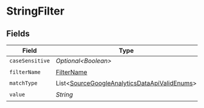 # StringFilter


## Fields

| Field                                                                                                          | Type                                                                                                           | Required                                                                                                       | Description                                                                                                    |
| -------------------------------------------------------------------------------------------------------------- | -------------------------------------------------------------------------------------------------------------- | -------------------------------------------------------------------------------------------------------------- | -------------------------------------------------------------------------------------------------------------- |
| `caseSensitive`                                                                                                | *Optional\<Boolean>*                                                                                           | :heavy_minus_sign:                                                                                             | N/A                                                                                                            |
| `filterName`                                                                                                   | [FilterName](../../models/shared/FilterName.md)                                                                | :heavy_check_mark:                                                                                             | N/A                                                                                                            |
| `matchType`                                                                                                    | List\<[SourceGoogleAnalyticsDataApiValidEnums](../../models/shared/SourceGoogleAnalyticsDataApiValidEnums.md)> | :heavy_minus_sign:                                                                                             | N/A                                                                                                            |
| `value`                                                                                                        | *String*                                                                                                       | :heavy_check_mark:                                                                                             | N/A                                                                                                            |